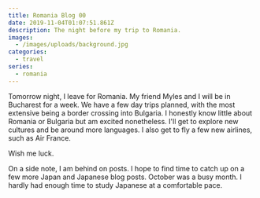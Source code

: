 ```yaml
---
title: Romania Blog 00
date: 2019-11-04T01:07:51.861Z
description: The night before my trip to Romania.
images:
  - /images/uploads/background.jpg
categories:
  - travel
series:
  - romania
---
```

Tomorrow night, I leave for Romania. My friend Myles and I will be in Bucharest for a week. We have a few day trips planned, with the most extensive being a border crossing into Bulgaria. I honestly know little about Romania or Bulgaria but am excited nonetheless. I'll get to explore new cultures and be around more languages. I also get to fly a few new airlines, such as Air France.

Wish me luck.

On a side note, I am behind on posts. I hope to find time to catch up on a few more Japan and Japanese blog posts. October was a busy month. I hardly had enough time to study Japanese at a comfortable pace.
